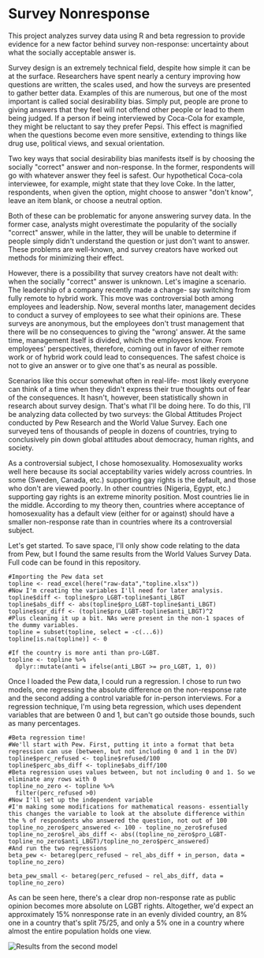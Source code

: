 # Survey Nonresponse

This project analyzes survey data using R and beta regression to provide evidence for a new factor behind survey non-response: uncertainty about what the socially acceptable answer is. 

Survey design is an extremely technical field, despite how simple it can be at the surface. Researchers have spent nearly a century improving how questions are written, the scales used, and how the surveys are presented to gather better data. Examples of this are numerous, but one of the most important is called social desirability bias. Simply put, people are prone to giving answers that they feel will not offend other people or lead to them being judged. If a person if being interviewed by Coca-Cola for example, they might be reluctant to say they prefer Pepsi. This effect is magnified when the questions become even more sensitive, extending to things like drug use, political views, and sexual orientation. 

Two key ways that social desirability bias manifests itself is by choosing the socially "correct" answer and non-response. In the former, respondents will go with whatever answer they feel is safest. Our hypothetical Coca-cola interviewee, for example, might state that they love Coke. In the latter, respondents, when given the option, might choose to answer "don't know", leave an item blank, or choose a neutral option. 

Both of these can be problematic for anyone answering survey data. In the former case, analysts might overestimate the popularity of the socially "correct" answer, while in the latter, they will be unable to determine if people simply didn't understand the question or just don't want to answer. These problems are well-known, and survey creators have worked out methods for minimizing their effect. 

However, there is a possibility that survey creators have not dealt with: when the socially "correct" answer is unknown. Let's imagine a scenario. The leadership of a company recently made a change- say switching from fully remote to hybrid work. This move was controversial both among employees and leadership. Now, several months later, management decides to conduct a survey of employees to see what their opinions are. These surveys are anonymous, but the employees don't trust management that there will be no consequences to giving the "wrong' answer. At the same time, management itself is divided, which the employees know. From employees' perspectives, therefore,  coming out in favor of either remote work or of hybrid work could lead to consequences. The safest choice is not to give an answer or to give one that's as neural as possible. 

Scenarios like this occur somewhat often in real-life- most likely everyone can think of a time when they didn't express their true thoughts out of fear of the consequences. It hasn't, however, been statistically shown in research about survey design. That's what I'll be doing here. To do this, I'll be analyzing data collected by two surveys: the Global Attitudes Project conducted by Pew Research and the World Value Survey. Each one surveyed tens of thousands of people in dozens of countries, trying to conclusively pin down global attitudes about democracy, human rights, and society. 

As a controversial subject, I chose homosexuality. Homosexuality works well here because its social acceptability varies widely across countries. In some (Sweden, Canada, etc.) supporting gay rights is the default, and those who don't are viewed poorly. In other countries (Nigeria, Egypt, etc.) supporting gay rights is an extreme minority position. Most countries lie in the middle. According to my theory then, countries where acceptance of homosexuality has a default view (either for or against) should have a smaller non-response rate than in countries where its a controversial subject. 

Let's get started. To save space, I'll only show code relating to the data from Pew, but I found the same results from the World Values Survey Data. Full code can be found in this repository. 
```
#Importing the Pew data set
topline <- read_excel(here("raw-data","topline.xlsx"))
#Now I'm creating the variables I'll need for later analysis.
topline$diff <- topline$pro_LGBT-topline$anti_LBGT
topline$abs_diff <- abs(topline$pro_LGBT-topline$anti_LBGT)
topline$sqr_diff <- (topline$pro_LGBT-topline$anti_LBGT)^2
#Plus cleaning it up a bit. NAs were present in the non-1 spaces of the dummy variables. 
topline = subset(topline, select = -c(...6))
topline[is.na(topline)] <- 0

#If the country is more anti than pro-LGBT. 
topline <- topline %>%
  dplyr::mutate(anti = ifelse(anti_LBGT >= pro_LGBT, 1, 0))
```

Once I loaded the Pew data, I could run a regression. I chose to run two models, one regressing the absolute difference on the non-response rate and the second adding a control variable for in-person interviews. For a regression technique, I'm using beta regression, which uses dependent variables that are between 0 and 1, but can't go outside those bounds, such as many percentages. 

```
#Beta regression time!
#We'll start with Pew. First, putting it into a format that beta regression can use (between, but not including 0 and 1 in the DV)
topline$perc_refused <- topline$refused/100
topline$perc_abs_diff <- topline$abs_diff/100
#Beta regression uses values between, but not including 0 and 1. So we eliminate any rows with 0
topline_no_zero <- topline %>%
  filter(perc_refused >0)
#Now I'll set up the independent variable
#I'm making some modifications for mathematical reasons- essentially this changes the variable to look at the absolute difference within the % of respondents who answered the question, not out of 100 
topline_no_zero$perc_answered <- 100 - topline_no_zero$refused
topline_no_zero$rel_abs_diff <- abs((topline_no_zero$pro_LGBT- topline_no_zero$anti_LBGT)/topline_no_zero$perc_answered)
#And run the two regressions
beta_pew <- betareg(perc_refused ~ rel_abs_diff + in_person, data = topline_no_zero)

beta_pew_small <- betareg(perc_refused ~ rel_abs_diff, data = topline_no_zero)
```
As can be seen here, there's a clear drop non-response rate as public opinion becomes more absolute on LGBT rights. Altogether, we'd expect an approximately 15% nonresponse rate in an evenly divided country, an 8% one in a country that's split 75/25, and only a 5% one in a country where almost the entire population holds one view. 

![Results from the second model](http://url/to/img.png)

